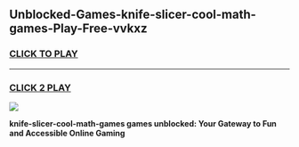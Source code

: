 
## Unblocked-Games-knife-slicer-cool-math-games-Play-Free-vvkxz
<h3>
<a href="https://premium76.site?title=knife-slicer-cool-math-games&ref=22A">CLICK TO PLAY</a></h3>
<hr>

<h3>
<a href="https://premium76.site?title=knife-slicer-cool-math-games&ref=22A">CLICK 2 PLAY</a>
  
</h3>

<a href="https://premium76.site?title=knife-slicer-cool-math-games&ref=22A"><img src="https://clearcache.store/games.png"></a>


**knife-slicer-cool-math-games games unblocked: Your Gateway to Fun and Accessible Online Gaming**
